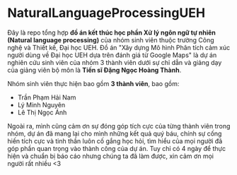 # **NaturalLanguageProcessingUEH**

Đây là repo tổng hợp **đồ án kết thúc học phần Xử lý ngôn ngữ tự nhiên (Natural language processing)** của nhóm sinh viên thuộc trường Công nghệ và Thiết kế, Đại học UEH. Đồ án "Xây dựng Mô hình Phân tích cảm xúc người dùng về Đại học UEH dựa trên đánh giá từ Google Maps" là dự án nghiên cứu sinh viên của nhóm 3 thành viên dưới sự chỉ dẫn và giảng dạy của giảng viên bộ môn là **Tiến sĩ Đặng Ngọc Hoàng Thành**.

Nhóm sinh viên thực hiện bao gồm **3 thành viên**, bao gồm:
- Trần Phạm Hải Nam
- Lý Minh Nguyên
- Lê Thị Ngọc Ánh

Ngoài ra, mình cũng cảm ơn sự đóng góp tích cực của từng thành viên trong nhóm, dự án đã mang lại cho mình những kết quả quý báu, chính sự cống hiến tích cực và tinh thần luôn cố gắng học hỏi, tìm hiểu của mọi người đã góp phần quan trọng vào thành công của dự án. Tuy chỉ có 4 ngày để thực hiện và chuẩn bị báo cáo nhưng chúng ta đã làm được, xin cảm ơn mọi người rất nhiều <3